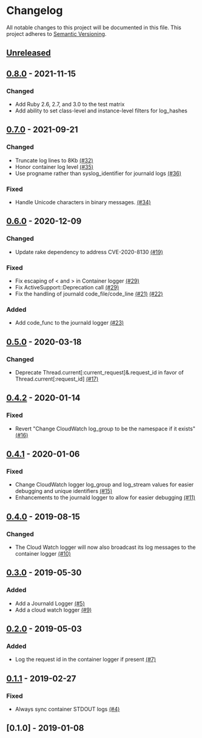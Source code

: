 # Changelog

All notable changes to this project will be documented in this file.
This project adheres to [Semantic Versioning](http://semver.org/).

## [Unreleased]

## [0.8.0] - 2021-11-15

### Changed
- Add Ruby 2.6, 2.7, and 3.0 to the test matrix
- Add ability to set class-level and instance-level filters for log_hashes

## [0.7.0] - 2021-09-21
### Changed
- Truncate log lines to 8Kb [(#32)](https://github.com/ManageIQ/manageiq-loggers/pull/32)
- Honor container log level [(#35)](https://github.com/ManageIQ/manageiq-loggers/pull/35)
- Use progname rather than syslog_identifier for journald logs [(#36)](https://github.com/ManageIQ/manageiq-loggers/pull/36)

### Fixed
- Handle Unicode characters in binary messages. [(#34)](https://github.com/ManageIQ/manageiq-loggers/pull/34)

## [0.6.0] - 2020-12-09
### Changed
- Update rake dependency to address CVE-2020-8130 [(#19)](https://github.com/ManageIQ/manageiq-loggers/pull/19)

### Fixed
- Fix escaping of < and > in Container logger [(#29)](https://github.com/ManageIQ/manageiq-loggers/pull/29)
- Fix ActiveSupport::Deprecation call [(#29)](https://github.com/ManageIQ/manageiq-loggers/pull/29)
- Fix the handling of journald code_file/code_line [(#21)](https://github.com/ManageIQ/manageiq-loggers/pull/21) [(#22)](https://github.com/ManageIQ/manageiq-loggers/pull/22)

### Added
- Add code_func to the journald logger [(#23)](https://github.com/ManageIQ/manageiq-loggers/pull/23)

## [0.5.0] - 2020-03-18
### Changed
- Deprecate Thread.current[:current_request]&.request_id in favor of Thread.current[:request_id] [(#17)](https://github.com/ManageIQ/manageiq-loggers/pull/17)

## [0.4.2] - 2020-01-14
### Fixed
- Revert "Change CloudWatch log_group to be the namespace if it exists" [(#16)](https://github.com/ManageIQ/manageiq-loggers/pull/16)

## [0.4.1] - 2020-01-06
### Fixed
- Change CloudWatch logger log_group and log_stream values for easier debugging and unique identifiers [(#15)](https://github.com/ManageIQ/manageiq-loggers/pull/15)
- Enhancements to the journald logger to allow for easier debugging [(#11)](https://github.com/ManageIQ/manageiq-loggers/pull/11)

## [0.4.0] - 2019-08-15
### Changed
- The Cloud Watch logger will now also broadcast its log messages to the container logger [(#10)](https://github.com/ManageIQ/manageiq-loggers/pull/10)

## [0.3.0] - 2019-05-30
### Added
- Add a Journald Logger [(#5)](https://github.com/ManageIQ/manageiq-loggers/pull/5)
- Add a cloud watch logger [(#9)](https://github.com/ManageIQ/manageiq-loggers/pull/9)

## [0.2.0] - 2019-05-03
### Added
- Log the request id in the container logger if present [(#7)](https://github.com/ManageIQ/manageiq-loggers/pull/7)

## [0.1.1] - 2019-02-27
### Fixed
- Always sync container STDOUT logs [(#4)](https://github.com/ManageIQ/manageiq-loggers/pull/4)

## [0.1.0] - 2019-01-08

[Unreleased]: https://github.com/ManageIQ/manageiq-loggers/compare/v0.8.0...master
[0.8.0]: https://github.com/ManageIQ/manageiq-loggers/compare/v0.7.0...v0.8.0
[0.7.0]: https://github.com/ManageIQ/manageiq-loggers/compare/v0.6.0...v0.7.0
[0.6.0]: https://github.com/ManageIQ/manageiq-loggers/compare/v0.5.0...v0.6.0
[0.5.0]: https://github.com/ManageIQ/manageiq-loggers/compare/v0.4.2...v0.5.0
[0.4.2]: https://github.com/ManageIQ/manageiq-loggers/compare/v0.4.1...v0.4.2
[0.4.1]: https://github.com/ManageIQ/manageiq-loggers/compare/v0.4.0...v0.4.1
[0.4.0]: https://github.com/ManageIQ/manageiq-loggers/compare/v0.3.0...v0.4.0
[0.3.0]: https://github.com/ManageIQ/manageiq-loggers/compare/v0.2.0...v0.3.0
[0.2.0]: https://github.com/ManageIQ/manageiq-loggers/compare/v0.1.1...v0.2.0
[0.1.1]: https://github.com/ManageIQ/manageiq-loggers/compare/v0.1.0...v0.1.1
